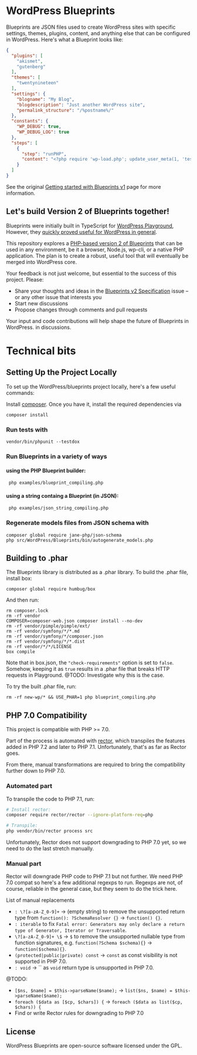 # WordPress Blueprints

Blueprints are JSON files used to create WordPress sites with specific settings, themes, plugins, content, and anything
else that can be configured in WordPress. Here's what a Blueprint looks like:

```json
{
  "plugins": [
    "akismet",
    "gutenberg"
  ],
  "themes": [
    "twentynineteen"
  ],
  "settings": {
    "blogname": "My Blog",
    "blogdescription": "Just another WordPress site",
    "permalink_structure": "/%postname%/"
  },
  "constants": {
    "WP_DEBUG": true,
    "WP_DEBUG_LOG": true
  },
  "steps": [
    {
      "step": "runPHP",
      "content": "<?php require 'wp-load.php'; update_user_meta(1, 'test', 'value');"
    }
  ]
}
```

See the
original [Getting started with Blueprints v1](https://wordpress.github.io/wordpress-playground/blueprints-api/index)
page for more information.

## Let's build Version 2 of Blueprints together!

Blueprints were initially built in TypeScript
for [WordPress Playground](https://github.com/WordPress/wordpress-playground/),
However, they [quickly proved useful for
WordPress in general](https://github.com/WordPress/wordpress-playground/issues/1025).

This repository explores
a [PHP-based version 2 of Blueprints](https://github.com/WordPress/wordpress-playground/issues/1025) that can be
used in any environment, be it a browser, Node.js, wp-cli, or a native PHP application. The plan is to create a robust,
useful tool that will eventually be merged into WordPress core.

Your feedback is not just welcome, but essential to the success of this project. Please:

* Share your thoughts and ideas in the [Blueprints v2 Specification](https://github.com/WordPress/blueprints/issues/6)
  issue – or any other issue that interests you
* Start new discussions
* Propose changes through comments and pull requests

Your input and code contributions will help shape the future of Blueprints in WordPress.
in discussions.

# Technical bits

## Setting Up the Project Locally

To set up the WordPress/blueprints project locally, here's a few useful commands:

Install [composer](https://getcomposer.org/). Once you have it, install the required dependencies via

```shell
composer install
```

### Run tests with

```shell
vendor/bin/phpunit --testdox
```

### Run Blueprints in a variety of ways

#### using the PHP Blueprint builder:

```shell
 php examples/blueprint_compiling.php
```

#### using a string containg a Blueprint (in JSON):

```shell
 php examples/json_string_compiling.php
```

### Regenerate models files from JSON schema with

```shell
composer global require jane-php/json-schema
php src/WordPress/Blueprints/bin/autogenerate_models.php
```

## Building to .phar

The Blueprints library is distributed as a .phar library. To build the .phar file, install box:

```shell
composer global require humbug/box
```

And then run:

```shell
rm composer.lock
rm -rf vendor
COMPOSER=composer-web.json composer install --no-dev
rm -rf vendor/pimple/pimple/ext/
rm -rf vendor/symfony/*/*.md
rm -rf vendor/symfony/*/composer.json
rm -rf vendor/symfony/*/*.dist
rm -rf vendor/*/*/LICENSE
box compile
```

Note that in box.json, the `"check-requirements"` option is set to `false`. Somehow, keeping it as `true` results in a
.phar file
that breaks HTTP requests in Playground. @TODO: Investigate why this is the case.

To try the built .phar file, run:

```shell
rm -rf new-wp/* && USE_PHAR=1 php blueprint_compiling.php
```

## PHP 7.0 Compatibility

This project is compatible with PHP >= 7.0.

Part of the process is automated with [rector](https://github.com/rectorphp/rector),
which transpiles the features added in PHP 7.2 and later to PHP 7.1. Unfortunately,
that's as far as Rector goes.

From there, manual transformations are required to bring the compatibility further down to PHP 7.0.

### Automated part

To transpile the code to PHP 7.1, run:

```bash
# Install rector:
composer require rector/rector --ignore-platform-req=php

# Transpile:
php vendor/bin/rector process src
```

Unfortunately, Rector does not support downgrading to PHP 7.0 yet, so we need to do the
last stretch manually.

### Manual part

Rector will downgrade PHP code to PHP 7.1 but not further. We need PHP 7.0 compat
so here's a few additional regexps to run. Regexps are not, of course, reliable in
the general case, but they seem to do the trick here.

List of manual replacements

* `: \?[a-zA-Z_0-9]+` -> (empty string) to remove the unsupported return type
  from `function(): ?SchemaResolver {}` -> `function() {}`.
* `: iterable` to fix `Fatal error: Generators may only declare a return type of Generator, Iterator or Traversable`.
* `\?[a-zA-Z_0-9]+ \$` -> `$` to remove the unsupported nullable type from function signatures,
  e.g. `function(?Schema $schema){}` -> `function($schema){}`.
* `(protected|public|private) const` -> `const` as const visibility is not supported in PHP 7.0.
* `: void` -> `` as `void` return type is unsupported in PHP 7.0.

@TODO:

* `[$ns, $name] = $this->parseName($name);` -> `list($ns, $name) = $this->parseName($name);`
* `foreach ($data as [$cp, $chars]) {` -> `foreach ($data as list($cp, $chars)) {`
* Find or write Rector rules for downgrading to PHP 7.0

## License

WordPress Blueprints are open-source software licensed under the GPL.

